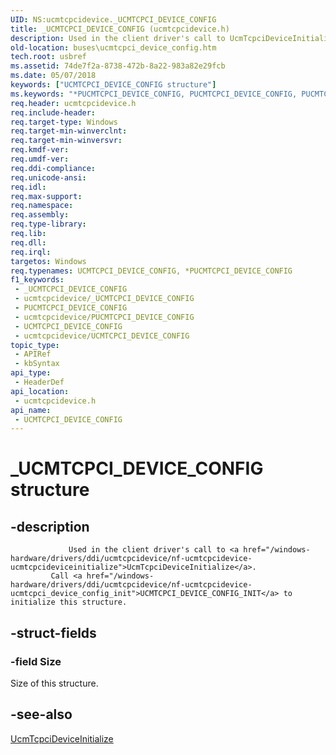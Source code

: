 ```yaml
---
UID: NS:ucmtcpcidevice._UCMTCPCI_DEVICE_CONFIG
title: _UCMTCPCI_DEVICE_CONFIG (ucmtcpcidevice.h)
description: Used in the client driver's call to UcmTcpciDeviceInitialize. Call UCMTCPCI_DEVICE_CONFIG_INIT to initialize this structure.
old-location: buses\ucmtcpci_device_config.htm
tech.root: usbref
ms.assetid: 74de7f2a-8738-472b-8a22-983a82e29fcb
ms.date: 05/07/2018
keywords: ["UCMTCPCI_DEVICE_CONFIG structure"]
ms.keywords: "*PUCMTCPCI_DEVICE_CONFIG, PUCMTCPCI_DEVICE_CONFIG, PUCMTCPCI_DEVICE_CONFIG structure pointer [Buses], UCMTCPCI_DEVICE_CONFIG, UCMTCPCI_DEVICE_CONFIG structure [Buses], _UCMTCPCI_DEVICE_CONFIG, buses.ucmtcpci_device_config, ucmtcpcidevice/PUCMTCPCI_DEVICE_CONFIG, ucmtcpcidevice/UCMTCPCI_DEVICE_CONFIG"
req.header: ucmtcpcidevice.h
req.include-header: 
req.target-type: Windows
req.target-min-winverclnt: 
req.target-min-winversvr: 
req.kmdf-ver: 
req.umdf-ver: 
req.ddi-compliance: 
req.unicode-ansi: 
req.idl: 
req.max-support: 
req.namespace: 
req.assembly: 
req.type-library: 
req.lib: 
req.dll: 
req.irql: 
targetos: Windows
req.typenames: UCMTCPCI_DEVICE_CONFIG, *PUCMTCPCI_DEVICE_CONFIG
f1_keywords:
 - _UCMTCPCI_DEVICE_CONFIG
 - ucmtcpcidevice/_UCMTCPCI_DEVICE_CONFIG
 - PUCMTCPCI_DEVICE_CONFIG
 - ucmtcpcidevice/PUCMTCPCI_DEVICE_CONFIG
 - UCMTCPCI_DEVICE_CONFIG
 - ucmtcpcidevice/UCMTCPCI_DEVICE_CONFIG
topic_type:
 - APIRef
 - kbSyntax
api_type:
 - HeaderDef
api_location:
 - ucmtcpcidevice.h
api_name:
 - UCMTCPCI_DEVICE_CONFIG
---
```


# _UCMTCPCI_DEVICE_CONFIG structure


## -description

                 Used in the client driver's call to <a href="/windows-hardware/drivers/ddi/ucmtcpcidevice/nf-ucmtcpcidevice-ucmtcpcideviceinitialize">UcmTcpciDeviceInitialize</a>. 
             Call <a href="/windows-hardware/drivers/ddi/ucmtcpcidevice/nf-ucmtcpcidevice-ucmtcpci_device_config_init">UCMTCPCI_DEVICE_CONFIG_INIT</a> to initialize this structure.

## -struct-fields

### -field Size

Size of this structure.

## -see-also

<a href="/windows-hardware/drivers/ddi/ucmtcpcidevice/nf-ucmtcpcidevice-ucmtcpcideviceinitialize">UcmTcpciDeviceInitialize</a>